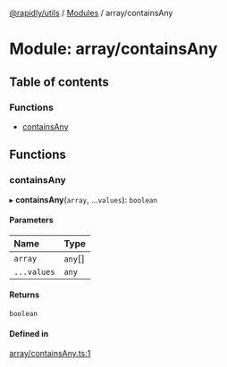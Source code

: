 [@rapidly/utils](../README.md) / [Modules](../modules.md) / array/containsAny

# Module: array/containsAny

## Table of contents

### Functions

- [containsAny](array_containsAny.md#containsany)

## Functions

### containsAny

▸ **containsAny**(`array`, ...`values`): `boolean`

#### Parameters

| Name | Type |
| :------ | :------ |
| `array` | `any`[] |
| `...values` | `any` |

#### Returns

`boolean`

#### Defined in

[array/containsAny.ts:1](https://github.com/canguser/rapidly-utils/blob/4b3960b/main/array/containsAny.ts#L1)
